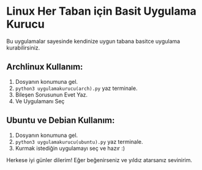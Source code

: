 # Linux Her Taban için Basit Uygulama Kurucu
Bu uygulamalar sayesinde kendinize uygun tabana basitce uygulama kurabilirsiniz.
## Archlinux Kullanım:
1. Dosyanın konumuna gel.
2. `python3 uygulamakurucu(arch).py` yaz terminale.
3. Bileşen Sorusunun Evet Yaz.
4. Ve Uygulamanı Seç

## Ubuntu ve Debian Kullanım:
1. Dosyanın konumuna gel.
2. `python3 uygulamakurucu(ubuntu).py` yaz terminale.
3. Kurmak istediğin uygulamayı seç ve hazır :)

Herkese iyi günler dilerim! Eğer beğenirseniz ve yıldız atarsanız sevinirim.

